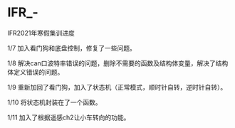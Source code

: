 # IFR_-
IFR2021年寒假集训进度

1/7 加入看门狗和底盘控制，修复了一些问题。

1/8 解决can口波特率错误的问题，删除不需要的函数及结构体变量，解决了结构体定义错误的问题。

1/9 重新加回了看门狗，加入了状态机（正常模式，顺时针自转，逆时针自转）。

1/10 将状态机封装在了一个函数。

1/11 加入了根据遥感ch2让小车转向的功能。
